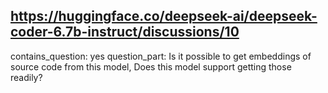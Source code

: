 ## https://huggingface.co/deepseek-ai/deepseek-coder-6.7b-instruct/discussions/10

contains_question: yes
question_part: Is it possible to get embeddings of source code from this model, Does this model support getting those readily?
